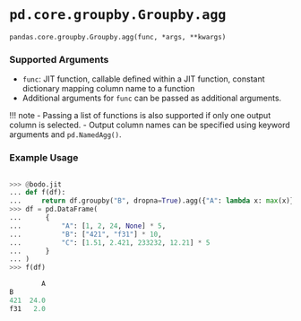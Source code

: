 # `pd.core.groupby.Groupby.agg`

`pandas.core.groupby.Groupby.agg(func, *args, **kwargs)`


### Supported Arguments

- `func`: JIT function, callable defined within a JIT function, constant dictionary mapping column name to a function
- Additional arguments for `func` can be passed as additional arguments.

!!! note
    - Passing a list of functions is also supported if only one output column is selected.
    - Output column names can be specified using keyword arguments and `pd.NamedAgg()`.

### Example Usage

```py

>>> @bodo.jit
... def f(df):
...     return df.groupby("B", dropna=True).agg({"A": lambda x: max(x)})
>>> df = pd.DataFrame(
...      {
...          "A": [1, 2, 24, None] * 5,
...          "B": ["421", "f31"] * 10,
...          "C": [1.51, 2.421, 233232, 12.21] * 5
...      }
... )
>>> f(df)

        A
B
421  24.0
f31   2.0
```

